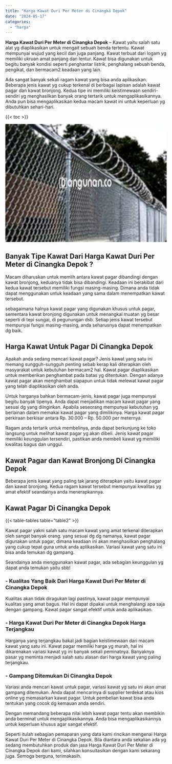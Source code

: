 ```yaml
---
title: "Harga Kawat Duri Per Meter di Cinangka Depok"
date: "2024-05-17"
categories: 
  - "harga"
---
```


**Harga Kawat Duri Per Meter di Cinangka Depok** – Kawat yaitu salah satu alat yg diaplikasikan untuk mengait sebuah benda tertentu. Kawat mempunyai wujud yang kecil dan juga panjang. Kawat terbuat dari logam yg memiliki ukruan amat panjang dan lentur. Kawat bisa digunakan untuk begitu banyak kondisi seperti penghantar listrik, penghalang sebuah benda, pengikat, dan bermacam2 keadaan yang lain.

Ada sangat banyak sekali ragam kawat yang bisa anda aplikasikan. Beberapa jenis kawat yg cukup terkenal di berbagai lapisan adalah kawat pagar dan kawat bronjong. Kedua tipe ini memiliki keistimewaan sendiri-sendiri yg menghasilkan banyak orang tertarik untuk mengaplikasikannya. Anda pun bisa mengaplikasikan kedua macam kawat ini untuk keperluan yg dibutuhkan sehari-hari.

{{< toc >}}

![Harga Kawat Duri Per Meter di Cinangka Depok](/images/jual-kawat-murah05.png)

## Banyak Tipe Kawat Dari Harga Kawat Duri Per Meter di Cinangka Depok ?

Macam diharuskan untuk memlih antara kawat pagar dibandingi dengan kawat bronjong, keduanya tidak bisa dibandingi. Keadaan ini berakibat dari kedua kawat tersebut memiliki fungsi masing-masing. Dimana anda tidak dapat menggunakan untuk keadaan yang sama dalam menempatkan kawat tersebut.

sebagaimana halnya kawat pagar yang digunakan khusus untuk pagar, sementara kawat bronjong digunakan untuk menangkal muatan yg besar seperti di tepi sungai, di pegunungan dsb. Setiap jenis kawat tersebut mempunyai fungsi masing-masing, anda seharusnya dapat menempatkan dg baik.

## Harga Kawat Untuk Pagar Di Cinangka Depok

Apakah anda sedang mencari kawat pagar? Jenis kawat yang satu ini memang sungguh-sungguh penting sebab kerap kali diterapkan oleh masyarakat untuk kebutuhan bermacam2 hal. Kawat pagar diaplikasikan untuk memberikan penghambat pada batas yg ditentukan. Dengan adanya kawat pagar akan menghambat siapapun untuk tidak melewat kawat pagar yang telah diaplikasikan oleh anda.

Untuk harganya bahkan bermacam-jenis, kawat pagar juga mempunyai begitu banyak tipenya. Anda dapat menjadikan macam kawat pagar yang sesuai dg yang diinginkan. Apabila seseorang mempunyai kebutuhan yg berlainan dalam memakai kawat pagar yang dimilikinya. Harga kawat pagar perkiraan berkisar antara Rp. 30.000 – Rp. 50.000 per meternya.

Ragam anda tertarik untuk membelinya, anda dapat berkunjung ke toko langsung untuk melihat kawat pagar yg akan dibeli. Jenis kawat pagar memiliki keunggulan tersendiri, pastikan anda membeli kawat yg memiliki kwalitas bagus dan unggul.

## Kawat Pagar dan Kawat Bronjong Di Cinangka Depok

Beberapa jenis kawat yang paling tak jarang diterapkan yaitu kawat pagar dan kawat bronjong. Kedua ragam kawat tersebut mempunyai kwalitas yg amat efektif seandainya anda menerapkannya.

## Kawat Pagar Di Cinangka Depok

{{< table-tables table="table2" >}}

Kawat pagar yakni salah satu macam kawat yang amat terkenal diterapkan oleh sangat banyak orang. yang sesuai dg dg namanya, kawat pagar digunakan untuk pagar, dimana keadaan ini akan menghasilkan penghalang yang cukup tepat guna untuk anda aplikasikan. Variasi kawat yang satu ini bisa anda temukan dg gampang.

Seandainya anda menggunakan kawat pagar, ada sebagian keunggulan yg dapat anda temukan yaitu sbb!

### \- Kualitas Yang Baik Dari Harga Kawat Duri Per Meter di Cinangka Depok

Kualitas akan tidak diragukan lagi pastinya, kawat pagar mempunyai kualitas yang amat bagus. Hal ini dapat dipakai untuk menghalangi apa saja dengan gampang. Kawat pagar sangat efektif untuk anda aplikasikan.

### \- Harga Kawat Duri Per Meter di Cinangka Depok Harga Terjangkau

Harganya yang terjangkau bakal jadi bagian keistimewaan dari macam kawat yang satu ini. Kawat pagar memiliki harga yg murah, hal ini dikarenakan variasi kawat yg ini banyak sekali peminatnya. Banyaknya pasar yg meminta menjadi salah satu alasan dari harga kawat yang paling terjangkau.

### \- Gampang Ditemukan Di Cinangka Depok

Variasi anda mencari kawat untuk pagar, variasi kawat yg satu ini akan amat gampang ditemukan. Anda dapat mencarinya di supplier terdekat atau kios online yg memasarkan kawat pagar. Untuk pembelian kawat bisa anda tentukan yang cocok dg kemauan anda sendiri.

Dengan memandang beberapa nilai lebih kawat pagar tentu akan membikin anda berminat untuk mengaplikasikannya. Anda bisa mengaplikasikannya untuk keperluan khusus agar sangat efektif.

Seperti itulah sebagian pemaparan yang data kami rincikan mengenai Harga Kawat Duri Per Meter di Cinangka Depok. Bila diantara anda sekalian ada yg sedang membutuhkan produk dan jasa Harga Kawat Duri Per Meter di Cinangka Depok dari kami, silahkan konsultasikan dengan kami sekarang juga. Semoga berguna, terimakasih.
